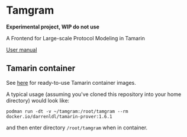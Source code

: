 # Tamgram

**Experimental project, WIP do not use**

A Frontend for Large-scale Protocol Modeling in Tamarin

[User manual](https://darrenldl.github.io/tamgram/)

## Tamarin container

See [here](https://github.com/darrenldl/tamarin-prover-container) for ready-to-use
Tamarin container images.

A typical usage (assuming you've cloned this repository into your home directory)
would look like:

```
podman run -dt -v ~/tamgram:/root/tamgram --rm docker.io/darrenldl/tamarin-prover:1.6.1
```

and then enter directory `/root/tamgram` when in container.
